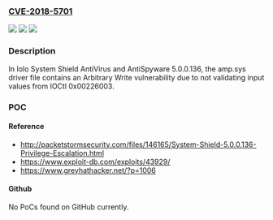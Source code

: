 ### [CVE-2018-5701](https://cve.mitre.org/cgi-bin/cvename.cgi?name=CVE-2018-5701)
![](https://img.shields.io/static/v1?label=Product&message=n%2Fa&color=blue)
![](https://img.shields.io/static/v1?label=Version&message=n%2Fa&color=blue)
![](https://img.shields.io/static/v1?label=Vulnerability&message=n%2Fa&color=brighgreen)

### Description

In Iolo System Shield AntiVirus and AntiSpyware 5.0.0.136, the amp.sys driver file contains an Arbitrary Write vulnerability due to not validating input values from IOCtl 0x00226003.

### POC

#### Reference
- http://packetstormsecurity.com/files/146165/System-Shield-5.0.0.136-Privilege-Escalation.html
- https://www.exploit-db.com/exploits/43929/
- https://www.greyhathacker.net/?p=1006

#### Github
No PoCs found on GitHub currently.

